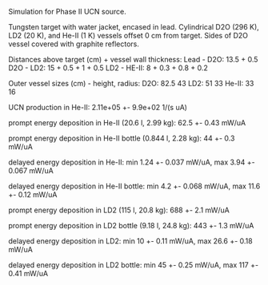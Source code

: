 Simulation for Phase II UCN source.

Tungsten target with water jacket, encased in lead.
Cylindrical D2O (296 K), LD2 (20 K), and He-II (1 K) vessels offset 0 cm from target.
Sides of D2O vessel covered with graphite reflectors.

Distances above target (cm) + vessel wall thickness:
Lead - D2O: 13.5 + 0.5
D2O - LD2: 15 + 0.5 + 1 + 0.5
LD2 - HE-II: 8 + 0.3 + 0.8 + 0.2

Outer vessel sizes (cm) - height, radius:
D2O: 82.5 43
LD2: 51 33
He-II: 33 16

UCN production in He-II:
2.11e+05 +- 9.9e+02 1/(s uA)

prompt energy deposition in He-II (20.6 l, 2.99 kg):
62.5 +- 0.43 mW/uA

prompt energy deposition in He-II bottle (0.844 l, 2.28 kg):
44 +- 0.3 mW/uA

delayed energy deposition in He-II:
min 1.24 +- 0.037 mW/uA, max 3.94 +- 0.067 mW/uA

delayed energy deposition in He-II bottle:
min 4.2 +- 0.068 mW/uA, max 11.6 +- 0.12 mW/uA

prompt energy deposition in LD2 (115 l, 20.8 kg):
688 +- 2.1 mW/uA

prompt energy deposition in LD2 bottle (9.18 l, 24.8 kg):
443 +- 1.3 mW/uA

delayed energy deposition in LD2:
min 10 +- 0.11 mW/uA, max 26.6 +- 0.18 mW/uA

delayed energy deposition in LD2 bottle:
min 45 +- 0.25 mW/uA, max 117 +- 0.41 mW/uA

